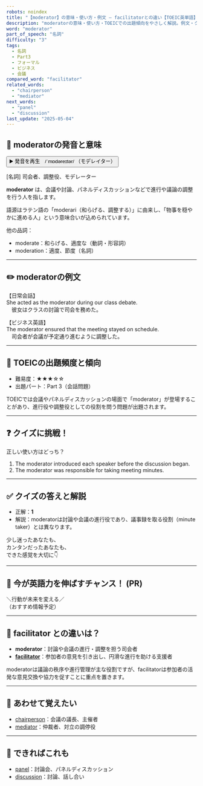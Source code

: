```yaml
---
robots: noindex
title: "【moderator】の意味・使い方・例文 ― facilitatorとの違い【TOEIC英単語】"
description: "moderatorの意味・使い方・TOEICでの出題傾向をやさしく解説。例文・クイズ付きでfacilitatorとの違いもわかりやすく学べます。"
word: "moderator"
part_of_speech: "名詞"
difficulty: "3"
tags:
  - 名詞
  - Part3
  - フォーマル
  - ビジネス
  - 会議
compared_word: "facilitator"
related_words:
  - "chairperson"
  - "mediator"
next_words:
  - "panel"
  - "discussion"
last_update: "2025-05-04"
---
```


## 🔰 moderatorの発音と意味

<button class="play-audio" onclick="playTTS('moderator')">
  <span class="play-audio-main">
    ▶️ 発音を再生　/ˈmɒdəreɪtər/
  </span>
  <span class="play-audio-sub">
    （モデレイター）
  </span>
</button>

[名詞] 司会者、調整役、モデレーター

**moderator** は、会議や討論、パネルディスカッションなどで進行や議論の調整を行う人を指します。

語源はラテン語の「moderari（和らげる、調整する）」に由来し、「物事を穏やかに進める人」という意味合いが込められています。

他の品詞：  
- moderate：和らげる、適度な（動詞・形容詞）
- moderation：適度、節度（名詞）

---

## ✏️ moderatorの例文

【日常会話】  
She acted as the moderator during our class debate.  
　彼女はクラスの討論で司会を務めた。

【ビジネス英語】  
The moderator ensured that the meeting stayed on schedule.  
　司会者が会議が予定通り進むように調整した。

---

## 🎯 TOEICの出題頻度と傾向

- 難易度：★★★☆☆
- 出題パート：Part 3（会話問題）

TOEICでは会議やパネルディスカッションの場面で「moderator」が登場することがあり、進行役や調整役としての役割を問う問題が出題されます。

---

## ❓ クイズに挑戦！

正しい使い方はどっち？

1. The moderator introduced each speaker before the discussion began.  
2. The moderator was responsible for taking meeting minutes.

---

## ✅ クイズの答えと解説

- 正解：**1**
- 解説：moderatorは討論や会議の進行役であり、議事録を取る役割（minute taker）とは異なります。

少し迷ったあなたも、  
カンタンだったあなたも、  
できた感覚を大切に👇️

---

## 🚀 今が英語力を伸ばすチャンス！ (PR)

<div class="info-center">
＼行動が未来を変える／<br>  
（おすすめ情報予定）
</div>

---

## 🤔  facilitator との違いは？

- **moderator**：討論や会議の進行・調整を担う司会者
- **[facilitator](/facilitator)**：参加者の意見を引き出し、円滑な進行を助ける支援者

moderatorは議論の秩序や進行管理が主な役割ですが、facilitatorは参加者の活発な意見交換や協力を促すことに重点を置きます。

---

## 🧩 あわせて覚えたい

- [chairperson](/chairperson)：会議の議長、主催者
- [mediator](/mediator)：仲裁者、対立の調停役

---

## 📖 できればこれも

- [panel](/panel)：討論会、パネルディスカッション
- [discussion](/discussion)：討論、話し合い
<!-- cvid: aid13_bid14 -->
